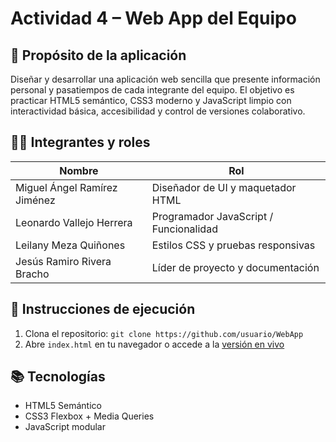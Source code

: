 # Actividad 4 – Web App del Equipo

## 🎯 Propósito de la aplicación

Diseñar y desarrollar una aplicación web sencilla que presente información personal y pasatiempos de cada integrante del equipo. El objetivo es practicar HTML5 semántico, CSS3 moderno y JavaScript limpio con interactividad básica, accesibilidad y control de versiones colaborativo.

## 👨‍💻 Integrantes y roles

| Nombre                          | Rol                      |
|---------------------------------|---------------------------|
| Miguel Ángel Ramírez Jiménez   | Diseñador de UI y maquetador HTML |
| Leonardo Vallejo Herrera       | Programador JavaScript / Funcionalidad |
| Leilany Meza Quiñones          | Estilos CSS y pruebas responsivas |
| Jesús Ramiro Rivera Bracho     | Líder de proyecto y documentación |

## 🚀 Instrucciones de ejecución
1. Clona el repositorio:
   `git clone https://github.com/usuario/WebApp`
2. Abre `index.html` en tu navegador o accede a la [versión en vivo](https://usuario.github.io/WebApp/)

## 📚 Tecnologías
- HTML5 Semántico
- CSS3 Flexbox + Media Queries
- JavaScript modular

